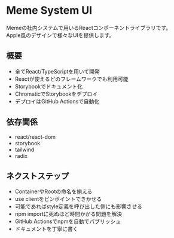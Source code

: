 # Meme System UI  
Memeの社内システムで用いるReactコンポーネントライブラリです。  
Apple風のデザインで様々なUIを提供します。  

## 概要  
- 全てReact/TypeScriptを用いて開発  
- Reactが使えるどのフレームワークでも利用可能  
- Storybookでドキュメント化  
- ChromaticでStorybookをデプロイ  
- デプロイはGitHub Actionsで自動化  

## 依存関係  
- react/react-dom  
- storybook  
- tailwind  
- radix  

## ネクストステップ  
- ContainerやRootの命名を揃える  
- use clientをピンポイントできかせる  
- 可能であればstyle定義を呼び出した側にも影響させる  
- npm importに死ぬほど時間かかる問題を解決  
- GitHub Actionsでnpmを自動でパブリッシュ  
- ドキュメントを丁寧に書く  
